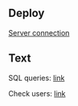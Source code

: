## Deploy
<a href="https://rafael2026.github.io/PHP/Server%20connection/">Server connection</a>

## Text
SQL queries: <a href="https://docs.google.com/document/d/1bBGF4H5MIadC93QFxoMHiiByliY6P0SBr7bXNkiLFzI/edit">link</a>

Check users: <a href="https://docs.google.com/document/d/1HyUsFMgZZ6L2BwW8shaKyYhH0OHYTfaG_CwXM8GVUIo/edit">link</a>